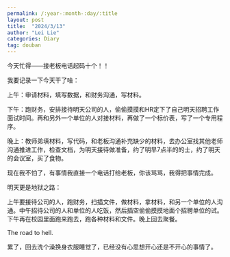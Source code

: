 ```yaml
---
permalink: /:year-:month-:day/:title
layout: post
title:  "2024/3/13"
author: "Lei Lie"
categories: Diary
tag: douban
---
```


今天忙得——接老板电话起码十个！！

我要记录一下今天干了啥：

上午：申请材料，填写数据，和财务沟通，写材料。

下午：跑财务，安排接待明天公司的人，偷偷摸摸和HR定下了自己明天招聘工作面试时间。再和另外一个单位的人对接材料，再做了一个标价表，写了一个专用程序。

晚上：教师弟填材料，写代码，和老板沟通补充缺少的材料，去办公室找其他老师沟通推进工作，检查文档，为明天接待做准备，约了明早7点半的的士，约了明天的会议室，买了食物。

现在我不怕了，有事情我直接一个电话打给老板，你该骂骂，我得把事情完成。

明天更是地狱之路：

上午要接待公司的人，跑财务，扫描文件，做材料，拿材料，和另一个单位的人沟通。中午招待公司的人和单位的人吃饭，然后插空偷偷摸摸地面个招聘单位的试。下午再在校园里面跑来跑去，跑各种材料和文件。晚上回去聚餐。

The road to hell.

累了，回去洗个澡换身衣服睡觉了，已经没有心思想开心还是不开心的事情了。